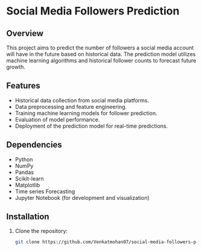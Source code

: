 # Social Media Followers Prediction

## Overview
This project aims to predict the number of followers a social media account will have in the future based on historical data. The prediction model utilizes machine learning algorithms and historical follower counts to forecast future growth.

## Features
- Historical data collection from social media platforms.
- Data preprocessing and feature engineering.
- Training machine learning models for follower prediction.
- Evaluation of model performance.
- Deployment of the prediction model for real-time predictions.

## Dependencies
- Python
- NumPy
- Pandas
- Scikit-learn
- Matplotlib
- Time series Forecasting
- Jupyter Notebook (for development and visualization)

## Installation
1. Clone the repository:
   ```bash
   git clone https://github.com/Venkatmohan07/social-media-followers-prediction.git
